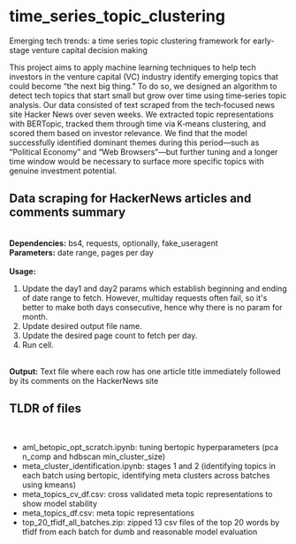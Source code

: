 # time_series_topic_clustering
Emerging tech trends: a time series topic clustering framework for early-stage venture capital decision making

This project aims to apply machine learning techniques to help tech investors in the venture capital (VC) industry identify emerging topics that could become “the next big thing.”
To do so, we designed an algorithm to detect tech topics that start small but grow over time using time‑series topic analysis. Our data consisted of text scraped from the tech‑focused news site Hacker News over seven weeks. 
We extracted topic representations with BERTopic, tracked them through time via K‑means clustering, and scored them based on investor relevance. We find that the model successfully identified dominant themes during this period—such as “Political Economy” and “Web Browsers”—but further tuning and a longer time window would be necessary to surface more specific topics with genuine investment potential.
<br>
<h2>Data scraping for HackerNews articles and comments summary</h2><br>
<b>Dependencies:</b> bs4, requests, optionally, fake_useragent<br>
<b>Parameters:</b> date range, pages per day<br><br>
<b>Usage:</b><br>
<ol>
  <li>Update the day1 and day2 params which establish beginning and ending of date range to fetch. However, multiday requests often fail, so it's better to make both days consecutive, hence why there is no param for month. </li>
  <li>Update desired output file name.</li>
  <li>Update the desired page count to fetch per day.</li>
  <li>Run cell.</li>
</ol><br>
<b>Output:</b> Text file where each row has one article title immediately followed by its comments on the HackerNews site<br>
<h2>TLDR of files</h2><br>
<ul>
  <li>aml_betopic_opt_scratch.ipynb: tuning bertopic hyperparameters (pca n_comp and hdbscan min_cluster_size)</li>
  <li>meta_cluster_identification.ipynb: stages 1 and 2 (identifying topics in each batch using bertopic, identifying meta clusters across batches using kmeans)</li>
  <li>meta_topics_cv_df.csv: cross validated meta topic representations to show model stability</li>
  <li>meta_topics_df.csv: meta topic representations</li>
  <li>top_20_tfidf_all_batches.zip: zipped 13 csv files of the top 20 words by tfidf from each batch for dumb and reasonable model evaluation</li>
</ul>
